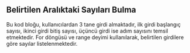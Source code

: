 ## Belirtilen Aralıktaki Sayıları Bulma
Bu kod bloğu, kullanıcılardan 3 tane girdi almaktadır, ilk girdi başlangıç sayısı, ikinci girdi bitiş sayısı, üçüncü girdi ise adım sayısını temsil etmektedir. For döngüsü ve range deyimi kullanılarak, belirtilen girdilere göre sayılar listelenmektedir.
